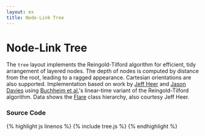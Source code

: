 ```yaml
---
layout: ex
title: Node-Link Tree
---
```


# Node-Link Tree

<div class="gallery" id="chart"> </div>
<link type="text/css" rel="stylesheet" href="tree.css"/>
<script type="text/javascript" src="tree.js"> </script>

The `tree` layout implements the Reingold-Tilford algorithm for efficient, tidy arrangement of layered nodes. The depth of nodes is computed by distance from the root, leading to a ragged appearance. Cartesian orientations are also supported. Implementation based on work by [Jeff Heer](http://jheer.org/) and [Jason Davies](http://www.jasondavies.com/) using [Buchheim et al.](http://www.springerlink.com/content/u73fyc4tlxp3uwt8/)'s linear-time variant of the Reingold-Tilford algorithm. Data shows the [Flare](http://flare.prefuse.org/) class hierarchy, also courtesy Jeff Heer.

### Source Code

{% highlight js linenos %}
{% include tree.js %}
{% endhighlight %}
